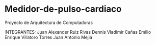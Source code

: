 # Medidor-de-pulso-cardiaco
Proyecto de Arquitectura de Computadoras

INTEGRANTES:
Juan Alexander Ruiz Rivas
Dennis Vladimir Cañas
Emilio Enrique Villatoro Torres
Juan Antonio Mejia 

